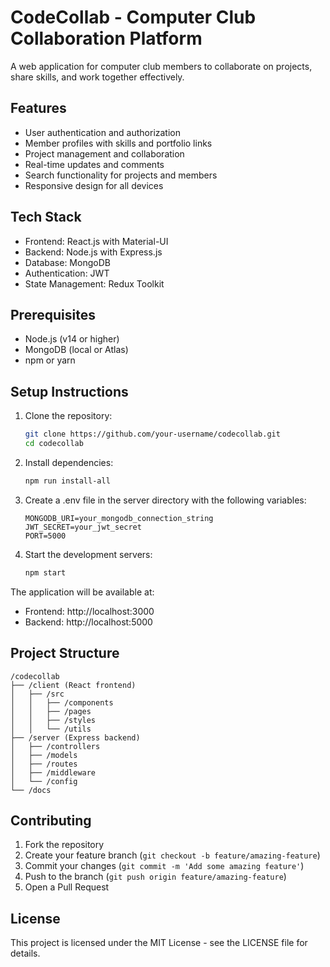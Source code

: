 # CodeCollab - Computer Club Collaboration Platform

A web application for computer club members to collaborate on projects, share skills, and work together effectively.

## Features

- User authentication and authorization
- Member profiles with skills and portfolio links
- Project management and collaboration
- Real-time updates and comments
- Search functionality for projects and members
- Responsive design for all devices

## Tech Stack

- Frontend: React.js with Material-UI
- Backend: Node.js with Express.js
- Database: MongoDB
- Authentication: JWT
- State Management: Redux Toolkit

## Prerequisites

- Node.js (v14 or higher)
- MongoDB (local or Atlas)
- npm or yarn

## Setup Instructions

1. Clone the repository:
   ```bash
   git clone https://github.com/your-username/codecollab.git
   cd codecollab
   ```

2. Install dependencies:
   ```bash
   npm run install-all
   ```

3. Create a .env file in the server directory with the following variables:
   ```
   MONGODB_URI=your_mongodb_connection_string
   JWT_SECRET=your_jwt_secret
   PORT=5000
   ```

4. Start the development servers:
   ```bash
   npm start
   ```

The application will be available at:
- Frontend: http://localhost:3000
- Backend: http://localhost:5000

## Project Structure

```
/codecollab
├── /client (React frontend)
│   ├── /src
│   │   ├── /components
│   │   ├── /pages
│   │   ├── /styles
│   │   └── /utils
├── /server (Express backend)
│   ├── /controllers
│   ├── /models
│   ├── /routes
│   ├── /middleware
│   └── /config
└── /docs
```

## Contributing

1. Fork the repository
2. Create your feature branch (`git checkout -b feature/amazing-feature`)
3. Commit your changes (`git commit -m 'Add some amazing feature'`)
4. Push to the branch (`git push origin feature/amazing-feature`)
5. Open a Pull Request

## License

This project is licensed under the MIT License - see the LICENSE file for details. 